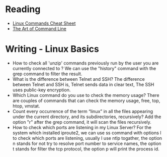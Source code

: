 # Reading

- [Linux Commands Cheat Sheet](https://www.linuxtrainingacademy.com/linux-commands-cheat-sheet/)
- [The Art of Command Line](https://github.com/jlevy/the-art-of-command-line)


# Writing - Linux Basics

- How to check all 'unzip' commands previously run by the user you are currently connected to ?
We can use the "history" command with the grep command to filter the result.
- What is the difference between Telnet and SSH?
The difference between Telnet and SSH is, Telnet sends data in clear text, The SSH uses public-key encryption.
- Which Linux command do you use to check the memory usage?
There are couples of commands that can check the memory usage, free, top, htop, vmstat.
- Count every occurrence of the term “linux” in all the files appearing under the current directory, and its subdirectories, recursively?
Add the option "r" after the grep command, it will scan the files recursively.
- How to check which ports are listening in my Linux Server?
For the system which installed iproute2, we can use ss command with options l to check which ports are listening, usually I use ntlp togather, the option n stands for not try to resolve port number to service names, the option t stands for filter the tcp protocol, the option p will print the process id.
